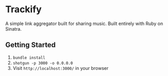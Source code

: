 Trackify
=============

A simple link aggregator built for sharing music. Built entirely with Ruby on Sinatra.

## Getting Started

1. `bundle install`
2. `shotgun -p 3000 -o 0.0.0.0`
3. Visit `http://localhost:3000/` in your browser

